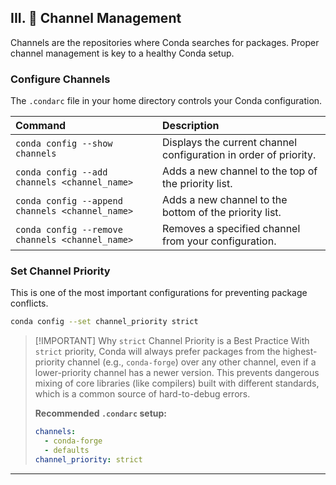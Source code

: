 ## III. 📡 Channel Management

Channels are the repositories where Conda searches for packages. Proper channel management is key to a healthy Conda setup.

### Configure Channels

The `.condarc` file in your home directory controls your Conda configuration.

| Command | Description |
| :--- | :--- |
| `conda config --show channels` | Displays the current channel configuration in order of priority. |
| `conda config --add channels <channel_name>` | Adds a new channel to the top of the priority list. |
| `conda config --append channels <channel_name>` | Adds a new channel to the bottom of the priority list. |
| `conda config --remove channels <channel_name>` | Removes a specified channel from your configuration. |

### Set Channel Priority

This is one of the most important configurations for preventing package conflicts.

```bash
conda config --set channel_priority strict
```

> [!IMPORTANT] Why `strict` Channel Priority is a Best Practice
> With `strict` priority, Conda will always prefer packages from the highest-priority channel (e.g., `conda-forge`) over any other channel, even if a lower-priority channel has a newer version. This prevents dangerous mixing of core libraries (like compilers) built with different standards, which is a common source of hard-to-debug errors.
>
> **Recommended `.condarc` setup:**
> ```yaml
> channels:
>   - conda-forge
>   - defaults
> channel_priority: strict
> ```

---
